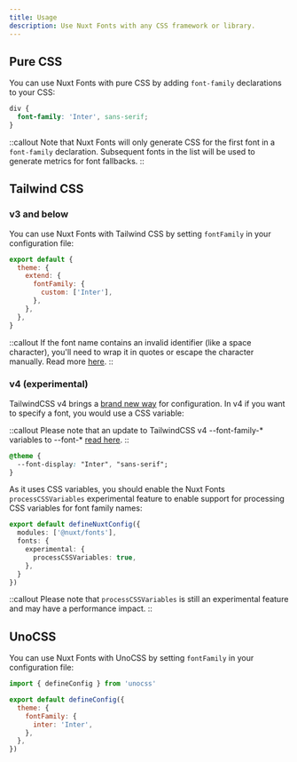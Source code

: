 ```yaml
---
title: Usage
description: Use Nuxt Fonts with any CSS framework or library.
---
```


## Pure CSS
You can use Nuxt Fonts with pure CSS by adding `font-family` declarations to your CSS:

```css [assets/css/fonts.css]
div {
  font-family: 'Inter', sans-serif;
}
```

::callout
Note that Nuxt Fonts will only generate CSS for the first font in a `font-family` declaration. Subsequent fonts in the list will be used to generate metrics for font fallbacks.
::

## Tailwind CSS

### v3 and below
You can use Nuxt Fonts with Tailwind CSS by setting `fontFamily` in your configuration file:

```js [tailwind.config.js]
export default {
  theme: {
    extend: {
      fontFamily: {
        custom: ['Inter'],
      },
    },
  },
}
```

::callout
If the font name contains an invalid identifier (like a space character), you'll need to wrap it in quotes or escape the character manually. Read more [here](https://tailwindcss.com/docs/font-family#customizing-your-theme).
::

### v4 (experimental)

TailwindCSS v4 brings a [brand new way](https://tailwindcss.com/blog/tailwindcss-v4-alpha) for configuration. In v4 if you want to specify a font, you would use a CSS variable:

::callout
Please note that an update to TailwindCSS v4 --font-family-* variables to --font-* [read here](https://github.com/tailwindlabs/tailwindcss/pull/14885).
::

```css [main.css]
@theme {
  --font-display: "Inter", "sans-serif";
}
```

As it uses CSS variables, you should enable the Nuxt Fonts `processCSSVariables` experimental feature to enable support for processing CSS variables for font family names:

```ts [nuxt.config.ts]
export default defineNuxtConfig({
  modules: ['@nuxt/fonts'],
  fonts: {
    experimental: {
      processCSSVariables: true,
    },
  }
})
```

::callout
Please note that `processCSSVariables` is still an experimental feature and may have a performance impact.
::

## UnoCSS
You can use Nuxt Fonts with UnoCSS by setting `fontFamily` in your configuration file:

```js [uno.config.js]
import { defineConfig } from 'unocss'

export default defineConfig({
  theme: {
    fontFamily: {
      inter: 'Inter',
    },
  },
})
```
